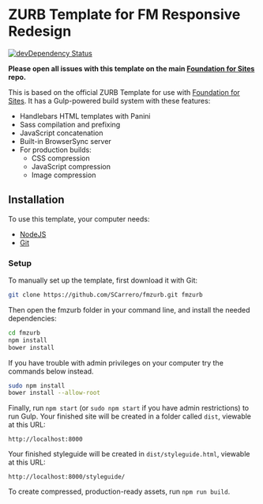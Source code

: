 # ZURB Template for FM Responsive Redesign

[![devDependency Status](https://david-dm.org/zurb/foundation-zurb-template/dev-status.svg)](https://david-dm.org/zurb/foundation-zurb-template#info=devDependencies)  

**Please open all issues with this template on the main [Foundation for Sites](https://github.com/zurb/foundation-sites/issues) repo.**

This is based on the official ZURB Template for use with [Foundation for Sites](http://foundation.zurb.com/sites). It has a Gulp-powered build system with these features:

- Handlebars HTML templates with Panini
- Sass compilation and prefixing
- JavaScript concatenation
- Built-in BrowserSync server
- For production builds:
  - CSS compression
  - JavaScript compression
  - Image compression

## Installation

To use this template, your computer needs:

- [NodeJS](https://nodejs.org/en/)
- [Git](https://git-scm.com/)

### Setup

To manually set up the template, first download it with Git:

```bash
git clone https://github.com/SCarrero/fmzurb.git fmzurb
```

Then open the fmzurb folder in your command line, and install the needed dependencies:

```bash
cd fmzurb
npm install
bower install
```

If you have trouble with admin privileges on your computer try the commands below instead.

```bash
sudo npm install
bower install --allow-root
```

Finally, run `npm start` (or `sudo npm start` if you have admin restrictions) to run Gulp. Your finished site will be created in a folder called `dist`, viewable at this URL:

```
http://localhost:8000
```

Your finished styleguide will be created in `dist/styleguide.html`, viewable at this URL:

```
http://localhost:8000/styleguide/
```

To create compressed, production-ready assets, run `npm run build`.
